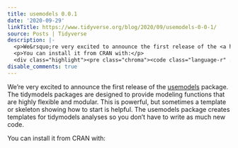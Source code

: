 ```yaml
---
title: usemodels 0.0.1
date: '2020-09-29'
linkTitle: https://www.tidyverse.org/blog/2020/09/usemodels-0-0-1/
source: Posts | Tidyverse
description: |-
  <p>We&rsquo;re very excited to announce the first release of the <a href="https://usemodels.tidymodels.org/" target="_blank" rel="noopener">usemodels</a> package. The tidymodels packages are designed to provide modeling functions that are highly flexible and modular. This is powerful, but sometimes a template or skeleton showing how to start is helpful. The usemodels package creates templates for tidymodels analyses so you don&rsquo;t have to write as much new code.</p>
  <p>You can install it from CRAN with:</p>
  <div class="highlight"><pre class="chroma"><code class="language-r" ...
disable_comments: true
---
```

<p>We&rsquo;re very excited to announce the first release of the <a href="https://usemodels.tidymodels.org/" target="_blank" rel="noopener">usemodels</a> package. The tidymodels packages are designed to provide modeling functions that are highly flexible and modular. This is powerful, but sometimes a template or skeleton showing how to start is helpful. The usemodels package creates templates for tidymodels analyses so you don&rsquo;t have to write as much new code.</p>
<p>You can install it from CRAN with:</p>
<div class="highlight"><pre class="chroma"><code class="language-r" ...